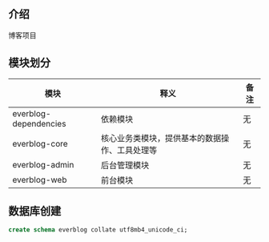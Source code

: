 ## 介绍
博客项目

## 模块划分

|模块|释义|备注|
|----|----|----|
|everblog-dependencies|依赖模块|无|
|everblog-core|核心业务类模块，提供基本的数据操作、工具处理等|无|
|everblog-admin|后台管理模块|无|
|everblog-web|前台模块|无|

## 数据库创建
```sql
create schema everblog collate utf8mb4_unicode_ci;
```
